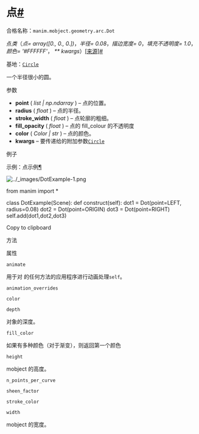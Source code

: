# 点[#](#dot "此标题的固定链接")

合格名称：`manim.mobject.geometry.arc.Dot`

点*类*（_点= array(\[0., 0., 0.\])_，_半径= 0.08_，_描边宽度= 0_，_填充不透明度= 1.0_，_颜色= '#FFFFFF'_， _\*\* kwargs_）[\[来源\]](../_modules/manim/mobject/geometry/arc.html#Dot)[#](#manim.mobject.geometry.arc.Dot "此定义的固定链接")

基地：[`Circle`](manim.mobject.geometry.arc.Circle.html#manim.mobject.geometry.arc.Circle "manim.mobject.geometry.arc.Circle")

一个半径很小的圆。

参数

- **point** ( _list_ _|_ _np.ndarray_ ) – 点的位置。
- **radius** ( _float_ ) – 点的半径。
- **stroke_width** ( _float_ ) – 点轮廓的粗细。
- **fill_opacity** ( _float_ ) – 点的 fill_colour 的不透明度
- **color** ( _Color_ _|_ _str_ ) – 点的颜色。
- **kwargs** – 要传递给的附加参数[`Circle`](manim.mobject.geometry.arc.Circle.html#manim.mobject.geometry.arc.Circle "manim.mobject.geometry.arc.Circle")

例子

示例：点示例[¶](#dotexample)

![../_images/DotExample-1.png](../_images/DotExample-1.png)

from manim import \*

class DotExample(Scene):
def construct(self):
dot1 = Dot(point=LEFT, radius=0.08)
dot2 = Dot(point=ORIGIN)
dot3 = Dot(point=RIGHT)
self.add(dot1,dot2,dot3)

Copy to clipboard

方法

属性

`animate`

用于对 的任何方法的应用程序进行动画处理`self`。

`animation_overrides`

`color`

`depth`

对象的深度。

`fill_color`

如果有多种颜色（对于渐变），则返回第一个颜色

`height`

mobject 的高度。

`n_points_per_curve`

`sheen_factor`

`stroke_color`

`width`

mobject 的宽度。

